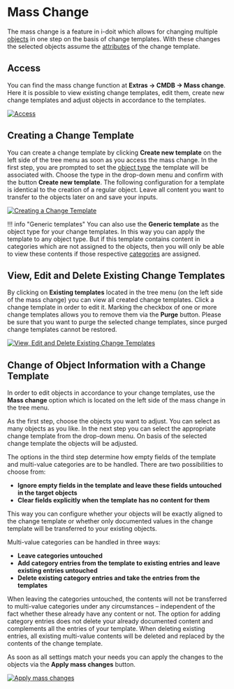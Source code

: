 # Mass Change

The mass change is a feature in i-doit which allows for changing multiple [objects](../glossary.md) in one step on the basis of change templates. With these changes the selected objects assume the [attributes](../glossary.md) of the change template.

Access
------

You can find the mass change function at **Extras → CMDB → Mass change**. Here it is possible to view existing change templates, edit them, create new change templates and adjust objects in accordance to the templates.

[![Access](../assets/images/en/efficient-documentation/mass-change/1-mc.png)](../assets/images/en/efficient-documentation/mass-change/1-mc.png)

Creating a Change Template
--------------------------

You can create a change template by clicking **Create new template** on the left side of the tree menu as soon as you access the mass change. In the first step, you are prompted to set the [object type](../basics/structure-of-the-it-documentation.md) the template will be associated with. Choose the type in the drop-down menu and confirm with the button **Create new template**. The following configuration for a template is identical to the creation of a regular object. Leave all content you want to transfer to the objects later on and save your inputs.

[![Creating a Change Template](../assets/images/en/efficient-documentation/mass-change/2-mc.png)](../assets/images/en/efficient-documentation/mass-change/2-mc.png)

!!! info "Generic templates"
    You can also use the **Generic template** as the object type for your change templates. In this way you can apply the template to any object type. But if this template contains content in categories which are not assigned to the objects, then you will only be able to view these contents if those respective [categories](../basics/structure-of-the-it-documentation.md) are assigned.

View, Edit and Delete Existing Change Templates
-----------------------------------------------

By clicking on **Existing templates** located in the tree menu (on the left side of the mass change) you can view all created change templates. Click a change template in order to edit it. Marking the checkbox of one or more change templates allows you to remove them via the **Purge** button. Please be sure that you want to purge the selected change templates, since purged change templates cannot be restored.

[![View, Edit and Delete Existing Change Templates](../assets/images/en/efficient-documentation/mass-change/3-mc.png)](../assets/images/en/efficient-documentation/mass-change/3-mc.png)

Change of Object Information with a Change Template
---------------------------------------------------

In order to edit objects in accordance to your change templates, use the **Mass change** option which is located on the left side of the mass change in the tree menu.

As the first step, choose the objects you want to adjust. You can select as many objects as you like. In the next step you can select the appropriate change template from the drop-down menu. On basis of the selected change template the objects will be adjusted.

The options in the third step determine how empty fields of the template and multi-value categories are to be handled. There are two possibilities to choose from:

-   **Ignore empty fields in the template and leave these fields untouched in the target objects**
-   **Clear fields explicitly when the template has no content for them**

This way you can configure whether your objects will be exactly aligned to the change template or whether only documented values in the change template will be transferred to your existing objects.

Multi-value categories can be handled in three ways:

-   **Leave categories untouched**
-   **Add category entries from the template to existing entries and leave existing entries untouched**
-   **Delete existing category entries and take the entries from the templates**

When leaving the categories untouched, the contents will not be transferred to multi-value categories under any circumstances – independent of the fact whether these already have any content or not. The option for adding category entries does not delete your already documented content and complements all the entries of your template. When deleting existing entries, all existing multi-value contents will be deleted and replaced by the contents of the change template.

As soon as all settings match your needs you can apply the changes to the objects via the **Apply mass changes** button.

[![Apply mass changes](../assets/images/en/efficient-documentation/mass-change/4-mc.png)](../assets/images/en/efficient-documentation/mass-change/4-mc.png)
